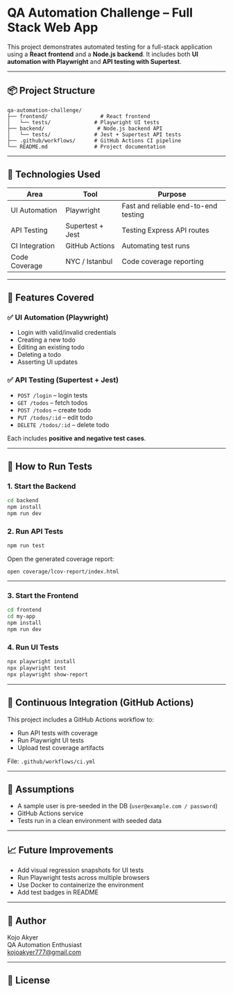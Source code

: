 # QA Automation Challenge – Full Stack Web App

This project demonstrates automated testing for a full-stack application using a **React frontend** and a **Node.js backend**. It includes both **UI automation with Playwright** and **API testing with Supertest**.

---

## 📦 Project Structure

```
qa-automation-challenge/
├── frontend/                 # React frontend
│   └── tests/              # Playwright UI tests
├── backend/                 # Node.js backend API
│   └── tests/              # Jest + Supertest API tests
├── .github/workflows/      # GitHub Actions CI pipeline
└── README.md               # Project documentation
```

---

## 🔧 Technologies Used

| Area             | Tool               | Purpose                            |
|------------------|--------------------|------------------------------------|
| UI Automation     | Playwright         | Fast and reliable end-to-end testing |
| API Testing       | Supertest + Jest   | Testing Express API routes         |
| CI Integration    | GitHub Actions     | Automating test runs               |
| Code Coverage     | NYC / Istanbul     | Code coverage reporting            |

---

## 🚀 Features Covered

### ✅ UI Automation (Playwright)

- Login with valid/invalid credentials
- Creating a new todo
- Editing an existing todo
- Deleting a todo
- Asserting UI updates

### ✅ API Testing (Supertest + Jest)

- `POST /login` – login tests
- `GET /todos` – fetch todos
- `POST /todos` – create todo
- `PUT /todos/:id` – edit todo
- `DELETE /todos/:id` – delete todo

Each includes **positive and negative test cases**.

---

## 🧪 How to Run Tests

### 1. Start the Backend

```bash
cd backend
npm install
npm run dev
```

### 2. Run API Tests

```bash
npm run test
```

Open the generated coverage report:

```
open coverage/lcov-report/index.html
```

---

### 3. Start the Frontend

```bash
cd frontend
cd my-app
npm install
npm run dev
```

### 4. Run UI Tests

```bash
npx playwright install
npx playwright test
npx playwright show-report
```

---

## 🔁 Continuous Integration (GitHub Actions)

This project includes a GitHub Actions workflow to:

- Run API tests with coverage
- Run Playwright UI tests
- Upload test coverage artifacts

File: `.github/workflows/ci.yml`

---

## 📌 Assumptions

- A sample user is pre-seeded in the DB (`user@example.com / password`)
-  GitHub Actions service
- Tests run in a clean environment with seeded data

---

## 📈 Future Improvements

- Add visual regression snapshots for UI tests
- Run Playwright tests across multiple browsers
- Use Docker to containerize the environment
- Add test badges in README

---

## 👤 Author

Kojo Akyer  
QA Automation Enthusiast  
[kojoakyer777@gmail.com](mailto:kojoakyer777@gmail.com)

---

## 📝 License


